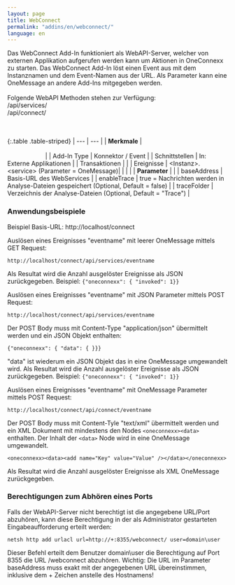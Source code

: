 ```yaml
---
layout: page
title: WebConnect
permalink: "addins/en/webconnect/"
language: en
---
```

 
Das WebConnect Add-In funktioniert als WebAPI-Server, welcher von externen Applikation aufgerufen werden kann um Aktionen in OneConnexx zu starten. Das WebConnect Add-In löst einen Event aus mit dem Instanznamen und dem Event-Namen aus der URL. Als Parameter kann eine OneMessage an andere Add-Ins mitgegeben werden.<br /><br />
Folgende WebAPI Methoden stehen zur Verfügung:<br />
/api/services/<eventname><br />
/api/connect/<eventname><br />
<br /><br />
 
{:.table .table-striped}
| --- | --- |
| __Merkmale__ | &nbsp;&nbsp;&nbsp;&nbsp;&nbsp;&nbsp;&nbsp;&nbsp;&nbsp;&nbsp;&nbsp;&nbsp;&nbsp;&nbsp;&nbsp;&nbsp;&nbsp;&nbsp;&nbsp;&nbsp;&nbsp;&nbsp;&nbsp;&nbsp;&nbsp;&nbsp;&nbsp;&nbsp;&nbsp;&nbsp;&nbsp;&nbsp;&nbsp;&nbsp;&nbsp;&nbsp;&nbsp;&nbsp;&nbsp;&nbsp;&nbsp;&nbsp;&nbsp;&nbsp;&nbsp;&nbsp;&nbsp;&nbsp;&nbsp;&nbsp;&nbsp;&nbsp;&nbsp;&nbsp;&nbsp;&nbsp;&nbsp;&nbsp;&nbsp;&nbsp;&nbsp;&nbsp;&nbsp;&nbsp;&nbsp;&nbsp;&nbsp;&nbsp;&nbsp;&nbsp;&nbsp;&nbsp;&nbsp;&nbsp;&nbsp;&nbsp;&nbsp;&nbsp;&nbsp;&nbsp;&nbsp;&nbsp;&nbsp;&nbsp;&nbsp;&nbsp;&nbsp;&nbsp;&nbsp;&nbsp;&nbsp;&nbsp;&nbsp;&nbsp;&nbsp;&nbsp;&nbsp;&nbsp;&nbsp;&nbsp;&nbsp;&nbsp;&nbsp;&nbsp;&nbsp;&nbsp;&nbsp;&nbsp;&nbsp;&nbsp;&nbsp;&nbsp;&nbsp;&nbsp;&nbsp;&nbsp;&nbsp;&nbsp;&nbsp;&nbsp;&nbsp;&nbsp;&nbsp;&nbsp;&nbsp;&nbsp;&nbsp;&nbsp;&nbsp;&nbsp;&nbsp;&nbsp;&nbsp;&nbsp;&nbsp;&nbsp;&nbsp;&nbsp;&nbsp;&nbsp;&nbsp;&nbsp;&nbsp;&nbsp;&nbsp;&nbsp;&nbsp;&nbsp;&nbsp; |
| Add-In Type | Konnektor / Event |
| Schnittstellen | In: Externe Applikationen |
| Transaktionen |  |
| Ereignisse | &lt;Instanz&gt;.&lt;service&gt; (Parameter = OneMessage)|
| | |
| __Parameter__ | |
| baseAddress | Basis-URL des WebServices |
| enableTrace | true = Nachrichten werden in Analyse-Dateien gespeichert (Optional, Default = false) |
| traceFolder | Verzeichnis der Analyse-Dateien (Optional, Default = "Trace") |



### Anwendungsbeispiele

Beispiel Basis-URL: http://localhost/connect

Auslösen eines Ereignisses "eventname" mit leerer OneMessage mittels GET Request:
```
http://localhost/connect/api/services/eventname
```
Als Resultat wird die Anzahl ausgelöster Ereignisse als JSON zurückgegeben. Beispiel: `{"oneconnexx": { "invoked": 1}}`

Auslösen eines Ereignisses "eventname" mit JSON Parameter mittels POST Request:
```
http://localhost/connect/api/services/eventname
```
Der POST Body muss mit Content-Type "application/json" übermittelt werden und ein JSON Objekt enthalten:
```
{"oneconnexx": { "data": { }}}
```
"data" ist wiederum ein JSON Objekt das in eine OneMessage umgewandelt wird. Als Resultat wird die Anzahl ausgelöster Ereignisse als JSON zurückgegeben. Beispiel: `{"oneconnexx": { "invoked": 1}}`

Auslösen eines Ereignisses "eventname" mit OneMessage Parameter mittels POST Request:
```
http://localhost/connect/api/connect/eventname
```
Der POST Body muss mit Content-Tyle "text/xml" übermittelt werden und ein XML Dokument mit mindestens den Nodes `<oneconnexx><data>` enthalten. Der Inhalt der `<data>` Node wird in eine OneMessage umgewandelt.
```
<oneconnexx><data><add name="Key" value="Value" /></data></oneconnexx>
```
Als Resultat wird die Anzahl ausgelöster Ereignisse als XML OneMessage zurückgegeben.


### Berechtigungen zum Abhören eines Ports

Falls der WebAPI-Server nicht berechtigt ist die angegebene URL/Port abzuhören, kann diese Berechtigung in der als Administrator gestarteten Eingabeaufforderung erteilt werden:

```
netsh http add urlacl url=http://+:8355/webconnect/ user=domain\user
```

Dieser Befehl erteilt dem Benutzer domain\user die Berechtigung auf Port 8355 die URL /webconnect abzuhören. Wichtig: Die URL im Parameter baseAddress muss exakt mit der angegebenen URL übereinstimmen, inklusive dem + Zeichen anstelle des Hostnamens! 

